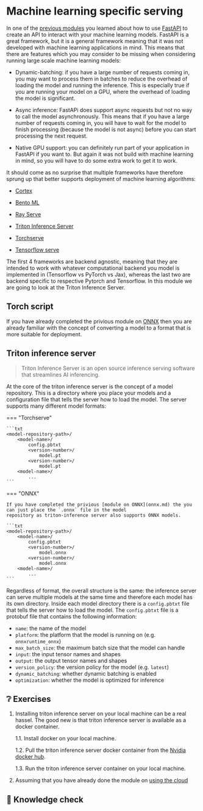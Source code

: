 # Machine learning specific serving

In one of the [previous modules](../s7_deployment/apis.md) you learned about how to use 
[FastAPI](https://fastapi.tiangolo.com/) to create an API to interact with your machine learning models. FastAPI is a 
great framework, but it is a general framework meaning that it was not developed with machine learning applications in 
mind. This means that there are features which you may consider to be missing when considering running large scale 
machine learning models:

* Dynamic-batching: if you have a large number of requests coming in, you may want to process them in batches to 
    reduce the overhead of loading the model and running the inference. This is especially true if you are running your 
    model on a GPU, where the overhead of loading the model is significant.

* Async inference: FastAPi does support async requests but not no way to call the model asynchronously. This means that 
    if you have a large number of requests coming in, you will have to wait for the model to finish processing (because 
    the model is not async) before you can start processing the next request.

* Native GPU support: you can definitely run part of your application in FastAPI if you want to. But again it was not 
    build with machine learning in mind, so you will have to do some extra work to get it to work.

It should come as no surprise that multiple frameworks have therefore sprung up that better supports deployment of
machine learning algorithms:

* [Cortex](https://github.com/cortexlabs/cortex)

* [Bento ML](https://github.com/bentoml/bentoml)

* [Ray Serve](https://docs.ray.io/en/master/serve/)

* [Triton Inference Server](https://docs.nvidia.com/deeplearning/triton-inference-server/user-guide/docs/index.html)

* [Torchserve](https://pytorch.org/serve/)

* [Tensorflow serve](https://github.com/tensorflow/serving)

The first 4 frameworks are backend agnostic, meaning that they are intended to work with whatever computational backend
you model is implemented in (Tensorflow vs PyTorch vs Jax), whereas the last two are backend specific to respective
Pytorch and Tensorflow. In this module we are going to look at the Triton Inference Server.




## Torch script

If you have already completed the privious module on [ONNX](onnx.md) then you are already familiar with the concept of
converting a model to a format that is more suitable for deployment. 


## Triton inference server

> Triton Inference Server is an open source inference serving software that streamlines AI inferencing.

At the core of the triton inference server is the concept of a model repository. This is a directory where you place
your models and a configuration file that tells the server how to load the model. The server supports many different
model formats:

=== "Torchserve"

    ```txt
    <model-repository-path>/
        <model-name>/
            config.pbtxt
            <version-number>/
                model.pt
            <version-number>/
                model.pt
        <model-name>/
            ...
    ```

=== "ONNX"

    If you have completed the privious [module on ONNX](onnx.md) the you can just place the `.onnx` file in the model
    repository as triton-inference server also supports ONNX models.

    ```txt
    <model-repository-path>/
        <model-name>/
            config.pbtxt
            <version-number>/
                model.onnx
            <version-number>/
                model.onnx
        <model-name>/
            ...
    ```

Regardless of format, the overall structure is the same: the inference server can serve multiple models at the same time
and therefore each model has its own directory. Inside each model directory there is a `config.pbtxt` file that tells the
server how to load the model. The `config.pbtxt` file is a protobuf file that contains the following information:

* `name`: the name of the model
* `platform`: the platform that the model is running on (e.g. `onnxruntime_onnx`)
* `max_batch_size`: the maximum batch size that the model can handle
* `input`: the input tensor names and shapes
* `output`: the output tensor names and shapes
* `version_policy`: the version policy for the model (e.g. `latest`)
* `dynamic_batching`: whether dynamic batching is enabled
* `optimization`: whether the model is optimized for inference


## ❔ Exercises

1. Installing triton inference server on your local machine can be a real hassel. The good new is that triton inference
    server is available as a docker container. 

    1.1. Install docker on your local machine.

    1.2. Pull the triton inference server docker container from the [Nvidia docker hub](https://ngc.nvidia.com/catalog/containers/nvidia:tritonserver).

    1.3. Run the triton inference server container on your local machine.

2. Assuming that you have already done the module on [using the cloud](../s)

## 🧠 Knowledge check
